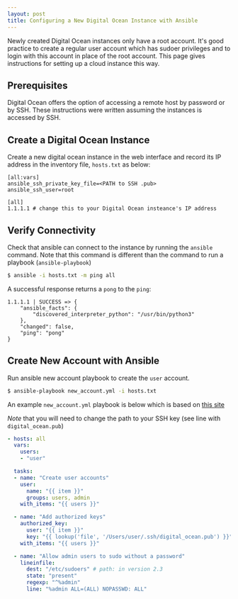```yaml
---
layout: post
title: Configuring a New Digital Ocean Instance with Ansible
---
```


Newly created Digital Ocean instances only have a root account. It's good practice to create a regular user account which has sudoer privileges and to login with this account in place of the root account. This page gives instructions for setting up a cloud instance this way.

## Prerequisites
Digital Ocean offers the option of accessing a remote host by password or by SSH. These instructions were written assuming the instances is accessed by SSH.

## Create a Digital Ocean Instance
Create a new digital ocean instance in the web interface and  record its IP address in the inventory file, `hosts.txt` as below:

```
[all:vars]
ansible_ssh_private_key_file=<PATH to SSH .pub>
ansible_ssh_user=root

[all]
1.1.1.1 # change this to your Digital Ocean insteance's IP address
```

## Verify Connectivity
Check that ansible can connect to the instance by running the `ansible` command. Note that this command is different than the command to run a playbook (`ansible-playbook`)

```bash
$ ansible -i hosts.txt -m ping all
```
A successful response returns a `pong` to the `ping`:
```
1.1.1.1 | SUCCESS => {
    "ansible_facts": {
        "discovered_interpreter_python": "/usr/bin/python3"
    },
    "changed": false,
    "ping": "pong"
}
```

## Create New Account with Ansible
Run ansible new account playbook to create the `user` account.
```bash
$ ansible-playbook new_account.yml -i hosts.txt 
```

An example `new_account.yml` playbook is below which is based on [this site]( http://minimum-viable-automation.com/ansible/use-ansible-create-user-accounts-setup-ssh-keys/)

*Note* that you will need to change the path to your SSH key (see line with `digital_ocean.pub`)
```yaml
- hosts: all
  vars:
    users:
    - "user"

  tasks:
  - name: "Create user accounts"
    user:
      name: "{{ item }}"
      groups: users, admin
    with_items: "{{ users }}"

  - name: "Add authorized keys"
    authorized_key:
      user: "{{ item }}"
      key: "{{ lookup('file', '/Users/user/.ssh/digital_ocean.pub') }}"
    with_items: "{{ users }}"

  - name: "Allow admin users to sudo without a password"
    lineinfile:
      dest: "/etc/sudoers" # path: in version 2.3
      state: "present"
      regexp: "^%admin"
      line: "%admin ALL=(ALL) NOPASSWD: ALL"
```
